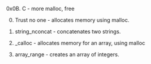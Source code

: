 0x0B. C - more malloc, free

0. Trust no one - allocates memory using malloc.

1. string_nconcat - concatenates two strings.

2. _calloc - allocates memory for an array, using malloc

3. array_range - creates an array of integers.
